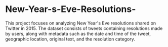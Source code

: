 # New-Year-s-Eve-Resolutions-
This project focuses on analyzing New Year's Eve resolutions shared on Twitter in 2015. The dataset consists of tweets containing resolutions made by users, along with metadata such as the date and time of the tweet, geographic location, original text, and the resolution category. 
